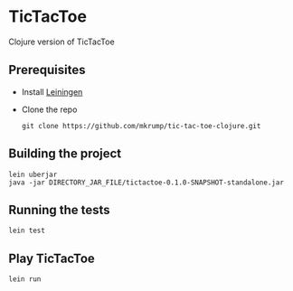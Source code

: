 # TicTacToe
Clojure version of TicTacToe

## Prerequisites
- Install [Leiningen](https://leiningen.org/)

- Clone the repo

	```
	git clone https://github.com/mkrump/tic-tac-toe-clojure.git
	```

## Building the project
```
lein uberjar
java -jar DIRECTORY_JAR_FILE/tictactoe-0.1.0-SNAPSHOT-standalone.jar
```

## Running the tests
```
lein test
```

## Play TicTacToe
```
lein run
```
